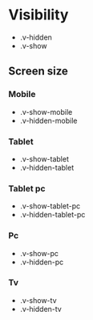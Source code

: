 # Visibility

- .v-hidden
- .v-show

## Screen size

### Mobile

- .v-show-mobile
- .v-hidden-mobile

### Tablet

- .v-show-tablet
- .v-hidden-tablet

### Tablet pc

- .v-show-tablet-pc
- .v-hidden-tablet-pc

### Pc

- .v-show-pc
- .v-hidden-pc

### Tv

- .v-show-tv
- .v-hidden-tv
